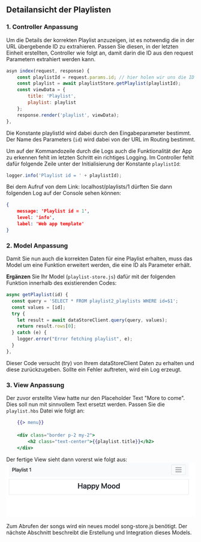 ## Detailansicht der Playlisten

### 1. Controller Anpassung

Um die Details der korrekten Playlist anzuzeigen, ist es notwendig die in der URL übergebende ID zu extrahieren.
Passen Sie diesen, in der letzten Einheit erstellten, Controller wie folgt an, damit darin die ID aus den request Parametern extrahiert werden kann.
~~~js
asyn index(request, response) { 
    const playlistId = request.params.id; // hier holen wir uns die ID
    const playlist = await playlistStore.getPlaylist(playlistId); 
    const viewData = { 
        title: 'Playlist', 
        playlist: playlist 
    }; 
    response.render('playlist', viewData); 
}, 
~~~
Die Konstante playlistId wird dabei durch den Eingabeparameter bestimmt. Der Name des Parameters (`id`) wird dabei von der URL im Routing bestimmt.

Um auf der Kommandozeile durch die Logs auch die Funktionalität der App zu erkennen fehlt im letzten Schritt ein richtiges Logging.
Im Controller fehlt dafür folgende Zeile unter der Initialisierung der Konstante `playlistId`:

~~~ js
logger.info('Playlist id = ' + playlistId); 
~~~

Bei dem Aufruf von dem Link: localhost/playlists/1 dürften Sie dann folgenden Log auf der Console sehen können:
~~~ json
{
    message: 'Playlist id = 1',
    level: 'info',
    label: 'Web app template' 
}
~~~

### 2. Model Anpassung
Damit Sie nun auch die korrekten Daten für eine Playlist erhalten, muss das Model um eine Funktion erweitert werden, die eine ID als Parameter erhält.

**Ergänzen** Sie Ihr Model (`playlist-store.js`) dafür mit der folgenden Funktion innerhalb des existierenden Codes:

~~~ js 
async getPlaylist(id) { 
  const query = 'SELECT * FROM playlist2_playlists WHERE id=$1'; 
  const values = [id]; 
  try { 
    let result = await dataStoreClient.query(query, values); 
    return result.rows[0]; 
  } catch (e) { 
    logger.error("Error fetching playlist", e); 
  } 
}, 
~~~

Dieser Code versucht (try) von Ihrem dataStoreClient Daten zu erhalten und diese zurückzugeben.
Sollte ein Fehler auftreten, wird ein Log erzeugt.


### 3. View Anpassung

Der zuvor erstellte View hatte nur den Placeholder Text "More to come". Dies soll nun mit sinnvollem Text ersetzt werden.
Passen Sie die `playlist.hbs` Datei wie folgt an:
~~~ handlebars
    {{> menu}} 
 
    <div class="border p-2 my-2"> 
        <h2 class="text-center">{{playlist.title}}</h2> 
    </div> 
~~~

Der fertige View sieht dann vorerst wie folgt aus:
![img.png](img/Anpassung_06.png)

Zum Abrufen der songs wird ein neues model song-store.js benötigt. Der nächste Abschnitt beschreibt die Erstellung und Integration dieses Models.